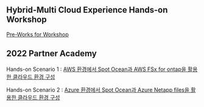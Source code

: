 
## Hybrid-Multi Cloud Experience Hands-on Workshop
[Pre-Works for Workshop](https://github.com/netappkr/NetAppCloudSolutionCenter/tree/master/Hybrid-Multi%20Cloud%20Experience%20Hands-on%20Workshop)

## 2022 Partner Academy
Hands-on Scenario 1 : [AWS 환경에서 Spot Ocean과 AWS FSx for ontap을 활용한 클라우드 환경 구성](./2022_Partner_Academy/AWS)

Hands-on Scenario 2 : [Azure 환경에서 Spot Ocean과 Azure Netapp files을 활용한 클라우드 환경 구성](./2022_Partner_Academy/Azure)